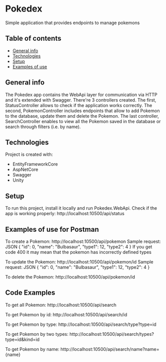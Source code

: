 # Pokedex
Simple application that provides endpoints to manage pokemons

## Table of contents
* [General info](#general-info)
* [Technologies](#technologies)
* [Setup](#setup)
* [Examples of use](#examples-of-use)

## General info
The Pokedex app contains the WebApi layer for communication via HTTP and it's extended with Swagger.
There're 3 controllers created. The first, StatusController allows to check if the application works correctly. The second, PokemonController includes endpoints that allow to add Pokemon to the database, update them and delete the Pokemon. The last controller, SearchController enables to view all the Pokemon saved in the database or search through filters (i.e. by name).

## Technologies
Project is created with:
* EntityFrameworkCore
* AspNetCore
* Swagger
* Unity

## Setup
To run this project, install it locally and run Pokedex.WebApi. Check if the app is working properly: http://localhost:10500/api/status


## Examples of use for Postman
To create a Pokemon: http://localhost:10500/api/pokemon 
Sample request:
JSON
{
       "id": 0,
       "name": "Bulbasaur",
       "type1": 12,
       "type2": 4
}
If you get code 400 it may mean that the pokemon has incorrectly defined types


To update the Pokemon: http://localhost:10500/api/pokemon/id
Sample request:
JSON
{
       "id": 0,
       "name": "Bulbasaur",
       "type1": 12,
       "type2": 4
}


To delete the Pokemon: http://localhost:10500/api/pokemon/id


## Code Examples
To get all Pokemon: http://localhost:10500/api/search

To get Pokemon by id: http://localhost:10500/api/search/id

To get Pokemon by type: http://localhost:10500/api/search/type?type=id

To get Pokemon by two types: http://localhost:10500/api/search/types?type=id&kind=id

To get Pokemon by name: http://localhost:10500/api/search/name?name={name}
